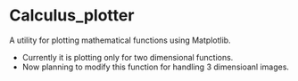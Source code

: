 # Calculus_plotter
A utility for plotting mathematical functions using Matplotlib.

* Currently it is plotting only for two dimensional functions.
* Now planning to modify this function for handling 3 dimensioanl images.
